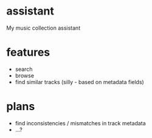 # assistant
My music collection assistant

# features
- search
- browse
- find similar tracks (silly - based on metadata fields)

# plans
- find inconsistencies / mismatches in track metadata 
- ...?
